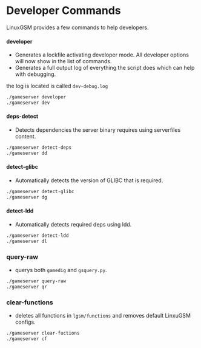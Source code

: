 # Developer Commands



LinuxGSM provides a few commands to help developers.

#### developer

* Generates a lockfile activating developer mode. All developer options will now show in the list of commands.
* Generates a full output log of everything the script does which can help with debugging.

the log is located is called `dev-debug.log`

```bash
./gameserver developer
./gameserver dev
```

#### deps-detect

* Detects dependencies the server binary requires using serverfiles content.

```bash
./gameserver detect-deps
./gameserver dd
```

#### detect-glibc

* Automatically detects the version of GLIBC that is required.

```bash
./gameserver detect-glibc
./gameserver dg
```

#### detect-ldd

* Automatically detects required deps using ldd.

```bash
./gameserver detect-ldd
./gameserver dl
```

### query-raw

* querys both `gamedig` and `gsquery.py`.

```bash
./gameserver query-raw
./gameserver qr
```

### clear-functions

* deletes all functions in `lgsm/functions` and removes default LinxuGSM configs.

```bash
./gameserver clear-fuctions
./gameserver cf
```

